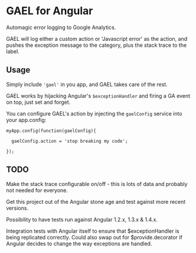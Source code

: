 # GAEL for Angular

Automagic error logging to Google Analytics.

GAEL will log either a custom action or 'Javascript error' as the action, and pushes the exception message to the category, plus the stack trace to the label.

## Usage

Simply include `'gael'` in you app, and GAEL takes care of the rest.

GAEL works by hijacking Angular's `$exceptionHandler` and firing a GA event on top, just set and forget.

You can configure GAEL's action by injecting the `gaelConfig` service into your app.config:

```
myApp.config(function(gaelConfig){

  gaelConfig.action = 'stop breaking my code';

});
```

## TODO

Make the stack trace configurable on/off - this is lots of data and probably not needed for everyone.

Get this project out of the Angular stone age and test against more recent versions.

Possibility to have tests run against Angular 1.2.x, 1.3.x & 1.4.x.

Integration tests with Angular itself to ensure that $exceptionHandler is being replicated correctly.
Could also swap out for $provide.decorator if Angular decides to change the way exceptions are handled.
